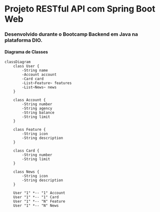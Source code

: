 # Projeto RESTful API com Spring Boot Web
### Desenvolvido durante o Bootcamp Backend em Java na plataforma DIO.

#### Diagrama de Classes

```mermaid
classDiagram
    class User {
        -String name
        -Account account
        -Card card
        -List~Feature~ features
        -List~News~ news
    }
    
    class Account {
        -String number
        -String agency
        -String balance
        -String limit
    }
    
    class Feature {
        -String icon
        -String description
    }
    
    class Card {
        -String number
        -String limit
    }
    
    class News {
        -String icon
        -String description
    }
    
    User "1" *-- "1" Account
    User "1" *-- "1" Card
    User "1" *-- "N" Feature
    User "1" *-- "N" News
```
